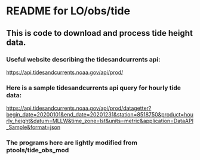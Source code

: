 # README for LO/obs/tide

## This is code to download and process tide height data.

### Useful website describing the tidesandcurrents api:

https://api.tidesandcurrents.noaa.gov/api/prod/

### Here is a sample tidesandcurrents api query for hourly tide data:

https://api.tidesandcurrents.noaa.gov/api/prod/datagetter?begin_date=20200101&end_date=20201231&station=8518750&product=hourly_height&datum=MLLW&time_zone=lst&units=metric&application=DataAPI_Sample&format=json

### The programs here are lightly modified from ptools/tide_obs_mod

